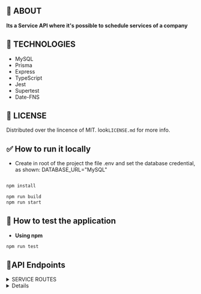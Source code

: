 


## 🎯 ABOUT

  **Its a Service API where it's possible to schedule services of a company**

## 🚀 TECHNOLOGIES

- MySQL
- Prisma
- Express
- TypeScript
- Jest
- Supertest
- Date-FNS


## 🌌 LICENSE

Distributed over the lincence of MIT. look`LICENSE.md` for more info.

## ✅ How to run it locally

- Create in root of the project the file .env and set the database credential, as shown: DATABASE_URL="MySQL" 

```bash

npm install

npm run build
npm run start

```

## 🏁 How to test the application

- **Using npm**

```bash
npm run test
```

## 📝API Endpoints

<details>
<summary>SERVICE ROUTES</summary>

`GET` `/servicos` -> Return a list of all registered services</br>

`GET` `/servicos/?titulo=XXX&desc=XXX&id_tipo_servico=XXX` ->Return a list of services based on the args passed</br>

`DELETE` `/servicos/:id` -> Remove a service based on the paramated if of the requisition </br>

`POST` `/servicos` -> Create a new service based on a date, as the example below:

```json
{
"tituloServico":  "teste",
"descServico":  "teste",
"dataServico":  "10/20/2022",
"idTipoServico":  "1",
"idUsuario":  "1"
}
```

`Post` `/servicomultiplo`-> Create multiple services based on a limit date and the days of the week it should be repeated, passed in an array opcoes with values: "seq, ter, qua, qui, sex, sab, dom'. As the example below  </br>

```json
{
"tituloServico":  "Primeiro",
"descServico":  "teste",
"dataLimite":  "12/30/2022",
"opcoes":["seg","qua"],
"idTipoServico":  "1",
"idUsuario":  "1"
}
```
In this example, it is registering services all mondays and wednesdays until 30th of December.



</details>

<details>





</details>

